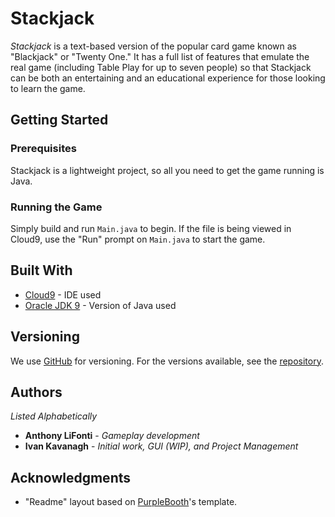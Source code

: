 # Stackjack

*Stackjack* is a text-based version of the popular card game known as "Blackjack" or "Twenty One." It has a full list of features that emulate the real game (including Table Play for up to seven people) so that Stackjack can be both an entertaining and an educational experience for those looking to learn the game.

## Getting Started
### Prerequisites

Stackjack is a lightweight project, so all you need to get the game running is Java.

### Running the Game

Simply build and run `Main.java` to begin. If the file is being viewed in Cloud9, use the "Run" prompt on `Main.java` to start the game.

## Built With

* [Cloud9](http://www.c9.io/) - IDE used
* [Oracle JDK 9](https://docs.oracle.com/javase/9/) - Version of Java used

## Versioning

We use [GitHub](https://github.com/) for versioning. For the versions available, see the [repository](https://github.com/alifonti/cs271-anthony-ivan-project). 

## Authors

*Listed Alphabetically*

* **Anthony LiFonti** - *Gameplay development*
* **Ivan Kavanagh** - *Initial work, GUI (WIP), and Project Management*

## Acknowledgments

* "Readme" layout based on [PurpleBooth](https://gist.github.com/PurpleBooth/109311bb0361f32d87a2)'s template.